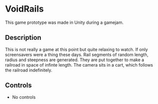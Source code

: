 # VoidRails
This game prototype was made in Unity during a gamejam.

## Description
This is not really a game at this point but quite relaxing to watch. If only screensavers were a thing these days. Rail segments of random length, radius and steepness are generated. They are put together to make a railroad in space of infinte length. The camera sits in a cart, which follows the railroad indefinitely.

## Controls
- No controls
